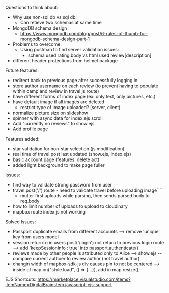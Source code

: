 Questions to think about:
- Why use non-sql db vs sql db:
    - Can retieve two schemas at same time 
- MongoDB schema design
    - https://www.mongodb.com/blog/post/6-rules-of-thumb-for-mongodb-schema-design-part-1
- Problems to overcome:
    - Using postman to find server validation issues: 
        - schema used rating.body vs html used review[description]
- different header protections from helmet package

Future features:
- redirect back to previous page after successfully logging in
- store author username on each review (to prevent having to populate within camp and review in travel.js route)
- have different forms of index page (ex: only text, only pictures, etc.)
- have default image if all images are deleted
    - restrict type of image uploaded? (server, client)
- normalize picture size on slideshow
- spinner with async data for index.ejs scroll 
- Add "currently no reviews" to show.ejs
- Add profile page

Features added:
- star validation for non-star selection (js modification)
- real time of travel post last updated (show.ejs, index.ejs)
- basic account page (features: delete act)
- added light background to make page fuller

Issues:
- find way to validate strong password from user
- travel.post('/') route - need to validate travel before uploading image`````
    - multer first uploads while parsing, then sends parsed body to req.body 
- how to limit number of uploads to upload to cloudinary
- mapbox route index.js not working

Solved Issues:
- Passport duplicate emails from different accounts 
    --> remove 'unique' key from users model 
- session returnTo in users.post('/login') not return to previous login route
    --> add 'keepSessionInfo : true' into passport.authenticate()
- reviews made by other people is attributed only to Alice
    --> show.ejs -- compare current authoer to review author (not travel author)
- changin width of mapbox-sdk-js div causes pin to not be centered 
    --> inside of map.on("style.load", () => {...}), add in map.resize(); 

EJS Shortcuts: https://marketplace.visualstudio.com/items?itemName=DigitalBrainstem.javascript-ejs-support

